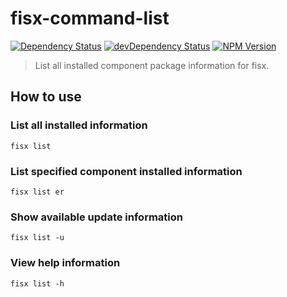 fisx-command-list
========

[![Dependency Status](https://david-dm.org/wuhy/fisx-command-list.svg)](https://david-dm.org/wuhy/fisx-command-list) [![devDependency Status](https://david-dm.org/wuhy/fisx-command-list/dev-status.svg)](https://david-dm.org/wuhy/fisx-command-list#info=devDependencies) [![NPM Version](https://img.shields.io/npm/v/fisx-command-list.svg?style=flat)](https://npmjs.org/package/fisx-command-list)

> List all installed component package information for fisx.

## How to use

### List all installed information

```shell
fisx list
```

### List specified component installed information

```shell
fisx list er
```

### Show available update information

```shell
fisx list -u
```

### View help information
    
```shell
fisx list -h
```
